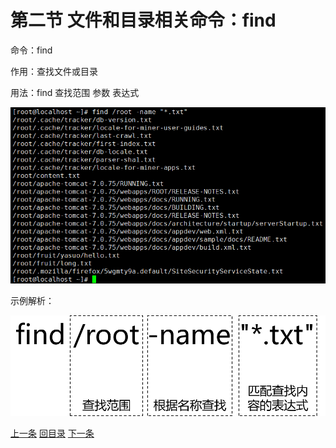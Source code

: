 # 第二节 文件和目录相关命令：find

命令：find

作用：查找文件或目录

用法：find 查找范围 参数 表达式

![images](images/img045.png)

示例解析：

![images](images/img046.png)



[上一条](verse02-13-tail.html) [回目录](verse02-00-index.html) [下一条](verse02-15-locate.html)